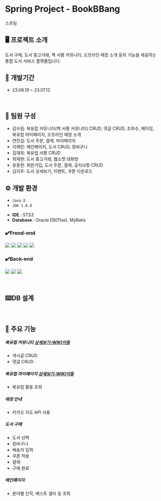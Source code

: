 # Spring Project - BookBBang
스프링
<br/>

## 🖥 프로젝트 소개
도서 구매, 도서 중고거래, 책 서평 커뮤니티, 오프라인 매장 소개 등의 기능을 제공하는 통합 도서 서비스 플랫폼입니다.
<br/>


## 📅 개발기간
* 23.06.19 ~ 23.07.12  
<br/>

## :two_men_holding_hands: 팀원 구성
 - 김수림: 북유럽 커뮤니티(책 서평 커뮤니티) CRUD, 댓글 CRUD, 조회수, 페이징, 북유럽 마이페이지, 오프라인 매장 소개
 - 연진섭: 도서 주문, 결제, 마이페이지
 - 이채린: 메인페이지, 도서 CRUD, 장바구니
 - 김재욱: 북유럽 서평 CRUD
 - 최재현: 도서 중고거래, 웹소켓 대화방
 - 유동현: 회원가입, 도서 주문, 결제, 공지사항 CRUD
 - 김지우: 도서 상세보기, 이벤트, 쿠폰 다운로드
  
## ⚙ 개발 환경
* `Java 8`
* `JDK 1.8.0`
- **IDE** : STS3
- **Database** : Oracle DB(11xe), MyBatis


### ✔️Frond-end
<img src="https://img.shields.io/badge/HTML-E34F26?style=for-the-badge&logo=HTML5&logoColor=white"> <img src="https://img.shields.io/badge/Css-1572B6?style=for-the-badge&logo=Css3&logoColor=white"> <img src="https://img.shields.io/badge/JavaScript-F7DF1E?style=for-the-badge&logo=JavaScript&logoColor=white"> <img src="https://img.shields.io/badge/jquery-0769AD?style=for-the-badge&logo=jquery&logoColor=white"> <img src="https://img.shields.io/badge/bootstrap-7952B3?style=for-the-badge&logo=bootstrap&logoColor=white">
### ✔️Back-end
<img src="https://img.shields.io/badge/JAVA-007396?style=for-the-badge&logo=java&logoColor=white"> <img src="https://img.shields.io/badge/spring-6DB33F?style=for-the-badge&logo=spring&logoColor=white"> <img src="https://img.shields.io/badge/oracle-F80000?style=for-the-badge&logo=oracle&logoColor=white">
</br>

</br>

## :keyboard:DB 설계


</br>

## 📌 주요 기능

##### 북유럽 커뮤니티 [상세보기-WIKI이동](https://github.com/tnfladl9926/Bookbbang-spring/wiki/%EC%A3%BC%EC%9A%94-%EA%B8%B0%EB%8A%A5-%EC%86%8C%EA%B0%9C(%EB%B6%81%EC%9C%A0%EB%9F%BD-%EC%BB%A4%EB%AE%A4%EB%8B%88%ED%8B%B0))
  - 게시글 CRUD
  - 댓글 CRUD

##### 북유럽 마이페이지 [상세보기-WIKI이동](https://github.com/tnfladl9926/Bookbbang-spring/wiki/%EC%A3%BC%EC%9A%94-%EA%B8%B0%EB%8A%A5-%EC%86%8C%EA%B0%9C(%EB%B6%81%EC%9C%A0%EB%9F%BD-%EB%A7%88%EC%9D%B4%ED%8E%98%EC%9D%B4%EC%A7%80))
  - 북유럽 활동 조회

##### 매장 안내
  - 카카오 지도 API 사용

##### 도서 구매
  - 도서 선택
  - 장바구니
  - 배송지 입력
  - 쿠폰 적용
  - 결제
  - 구매 완료

##### 메인페이지
  - 분야별 신작, 베스트 셀러 등 조회
